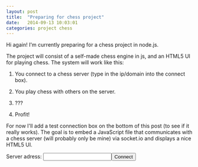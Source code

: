 ```yaml
---
layout: post
title:  "Preparing for chess project"
date:   2014-09-13 10:03:01
categories: project chess
---
```


Hi again!
I'm currently preparing for a chess project in node.js.

The project will consist of a self-made chess engine in js, and an HTML5 UI for playing chess.
The system will work like this:

1. You connect to a chess server (type in the ip/domain into the connect box).

2. You play chess with others on the server.

3. ???

4. Profit!

For now I'll add a test connection box on the bottom of this post (to see if it really works).
The goal is to embed a JavaScript file that communicates with a chess server (will probably only be mine) via socket.io and displays a nice HTML5 UI.

<div class="sio-container">
	Server adress: <input type="text" class="connect-box"><input type="button" class="connect-submit" value="Connect">
	<script src="http://code.jquery.com/jquery-2.1.1.min.js"></script>
	<script src="https://cdn.socket.io/socket.io-1.1.0.js"></script>
	<script>
		$(function () {
			$('.connect-submit').click(function () {
				var socket = io.connect($('.connect-box').val());
				socket.on('established', function () {
					socket.emit('version');
				});
				socket.on('version', function (ver) {
					socket.disconnect();
					$('.sio-container').html('Server detected. Running version ' + ver);
				});
			});
		})
	</script>
</div>